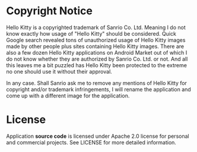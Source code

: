 Copyright Notice
================

Hello Kitty is a copyrighted trademark of Sanrio Co. Ltd. Meaning I do not know exactly
how usage of "Hello Kitty" should be considered. Quick Google search revealed tons of unauthorized
usage of Hello Kitty images made by other people plus sites containing Hello Kitty images.
There are also a few dozen Hello Kitty applications on Android Market out of which I do not
know whether they are authorized by Sanrio Co. Ltd. or not. And all this leaves me a bit
puzzled has Hello Kitty been protected to the extreme no one should use it without their
approval.

In any case. Shall Sanrio ask me to remove any mentions of Hello Kitty for copyright and/or
trademark infringements, I will rename the application and come up with a different image
for the application.

License
=======

Application <b>source code</b> is licensed under Apache 2.0 license for personal and commercial projects.
See LICENSE for more detailed information.

